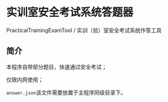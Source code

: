 # 实训室安全考试系统答题器

PracticalTrainingExamTool / 实训（验）室安全考试系统作答工具

## 简介

本程序自带部分题目，快速通过安全考试；

仅限内网使用；

`answer.json`该文件需要放置于主程序同级目录下。

